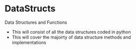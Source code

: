 # DataStructs
Data Structures and Functions
- This will consist of all the data structures coded in python
- This will cover the majoirty of data structure methods and implementations